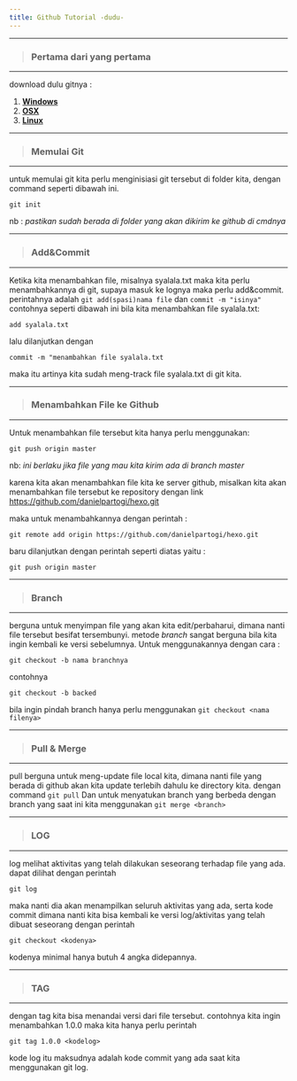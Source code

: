 ```yaml
---
title: Github Tutorial -dudu-
---
```


---
> ### Pertama dari yang pertama
---
download dulu gitnya :
1. **[Windows](http://msysgit.github.io/)**
2. **[OSX](http://git-scm.com/download/mac)**
3. **[Linux](http://git-scm.com/book/en/Getting-Started-Installing-Git)**

***
> ### Memulai Git
***

untuk memulai git kita perlu menginisiasi git tersebut di folder kita, dengan command seperti dibawah ini.

    git init

nb : *pastikan sudah berada di folder yang akan dikirim ke github di cmdnya*

*** 
> ### Add&Commit
***

Ketika kita menambahkan file, misalnya syalala.txt maka kita perlu menambahkannya di git, supaya masuk ke lognya maka perlu add&commit. perintahnya adalah `git add(spasi)nama file` dan `commit -m "isinya"` contohnya seperti dibawah ini bila kita menambahkan file syalala.txt:

    add syalala.txt

lalu dilanjutkan dengan

    commit -m "menambahkan file syalala.txt

maka itu artinya kita sudah meng-track file syalala.txt di git kita.

***
> ### Menambahkan File ke Github
***

Untuk menambahkan file tersebut kita hanya perlu menggunakan:

    git push origin master

nb: *ini berlaku jika file yang mau kita kirim ada di branch master*

karena kita akan menambahkan file kita ke server github, misalkan kita akan menambahkan file tersebut ke repository dengan link https://github.com/danielpartogi/hexo.git

maka untuk menambahkannya dengan perintah :

    git remote add origin https://github.com/danielpartogi/hexo.git

baru dilanjutkan dengan perintah seperti diatas yaitu :

    git push origin master



***
> ### Branch
***

berguna untuk menyimpan file yang akan kita edit/perbaharui, dimana nanti file tersebut besifat tersembunyi. metode *branch* sangat berguna bila kita ingin kembali ke versi sebelumnya. Untuk menggunakannya dengan cara :

    git checkout -b nama branchnya

contohnya

    git checkout -b backed

bila ingin pindah branch hanya perlu menggunakan `git checkout <nama filenya>`

***
> ### Pull & Merge
***

pull berguna untuk meng-update file local kita, dimana nanti file yang berada di github akan kita update terlebih dahulu ke directory kita. dengan command `git pull` Dan untuk menyatukan branch yang berbeda dengan branch yang saat ini kita menggunakan `git merge <branch>`

***
> ### LOG
***

log melihat aktivitas yang telah dilakukan seseorang terhadap file yang ada. dapat dilihat dengan perintah

    git log

maka nanti dia akan menampilkan seluruh aktivitas yang ada, serta kode commit dimana nanti kita bisa kembali ke versi log/aktivitas yang telah dibuat seseorang dengan perintah

    git checkout <kodenya>

kodenya minimal hanya butuh 4 angka didepannya.

***
> ### TAG
***

dengan tag kita bisa menandai versi dari file tersebut. contohnya kita ingin menambahkan 1.0.0 maka kita hanya perlu perintah

    git tag 1.0.0 <kodelog>

kode log itu maksudnya adalah kode commit yang ada saat kita menggunakan git log.

